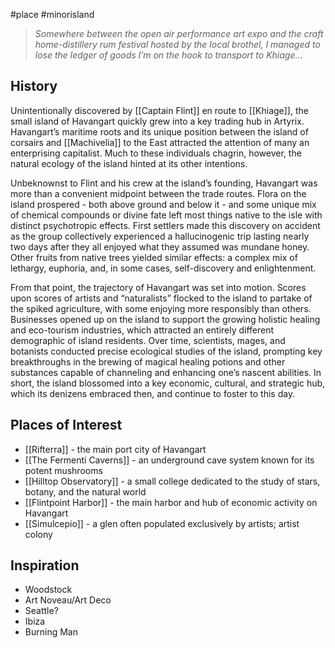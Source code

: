 #place #minorisland 
> _Somewhere between the open air performance art expo and the craft home-distillery rum festival hosted by the local brothel, I managed to lose the ledger of goods I’m on the hook to transport to Khiage…_

## History
Unintentionally discovered by [[Captain Flint]] en route to [[Khiage]], the small island of Havangart quickly grew into a key trading hub in Artyrix. Havangart’s maritime roots and its unique position between the island of corsairs and [[Machivelia]] to the East attracted the attention of many an enterprising capitalist. Much to these individuals chagrin, however, the natural ecology of the island hinted at its other intentions.

Unbeknownst to Flint and his crew at the island’s founding, Havangart was more than a convenient midpoint between the trade routes. Flora on the island prospered - both above ground and below it - and some unique mix of chemical compounds or divine fate left most things native to the isle with distinct psychotropic effects. First settlers made this discovery on accident as the group collectively experienced a hallucinogenic trip lasting nearly two days after they all enjoyed what they assumed was mundane honey. Other fruits from native trees yielded similar effects: a complex mix of lethargy, euphoria, and, in some cases, self-discovery and enlightenment. 

From that point, the trajectory of Havangart was set into motion. Scores upon scores of artists and “naturalists” flocked to the island to partake of the spiked agriculture, with some enjoying more responsibly than others. Businesses opened up on the island to support the growing holistic healing and eco-tourism industries, which attracted an entirely different demographic of island residents. Over time, scientists, mages, and botanists conducted precise ecological studies of the island, prompting key breakthroughs in the brewing of magical healing potions and other substances capable of channeling and enhancing one’s nascent abilities. In short, the island blossomed into a key economic, cultural, and strategic hub, which its denizens embraced then, and continue to foster to this day.
## Places of Interest
- [[Rifterra]] - the main port city of Havangart
- [[The Fermenti Caverns]] - an underground cave system known for its potent mushrooms
- [[Hilltop Observatory]] - a small college dedicated to the study of stars, botany, and the natural world
- [[Flintpoint Harbor]] - the main harbor and hub of economic activity on Havangart
- [[Simulcepio]] - a glen often populated exclusively by artists; artist colony
## Inspiration
- Woodstock
- Art Noveau/Art Deco
- Seattle?
- Ibiza
- Burning Man

